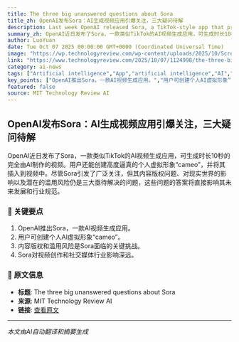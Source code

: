 ```yaml
---
title: The three big unanswered questions about Sora
title_zh: OpenAI发布Sora：AI生成视频应用引爆关注，三大疑问待解
description: Last week OpenAI released Sora, a TikTok-style app that presents an endless feed of exclusively AI-generated videos, each up to 10 seconds long. The app allows you to create a “cameo” of yourself—a hy
summary_zh: OpenAI近日发布了Sora，一款类似TikTok的AI视频生成应用，可生成时长10秒的完全由AI制作的视频。用户还能创建高度逼真的个人虚拟形象“cameo”，并将其插入到视频中。尽管Sora引发了广泛关注，但其内容版权问题、对现实世界的影响以及潜在的滥用风险仍是三大亟待解决的问题，这些问题的答案将直接影响其未来发展和行业规范。
author: LuoYuan
date: Tue Oct 07 2025 00:00:00 GMT+0000 (Coordinated Universal Time)
image: "https://wp.technologyreview.com/wp-content/uploads/2025/10/Screenshot-2025-10-05-171852.png?resize=1200,600"
link: "https://www.technologyreview.com/2025/10/07/1124998/the-three-big-unanswered-questions-about-sora/"
category: ai-news
tags: ["Artificial intelligence","App","artificial intelligence","AI","人工智能","行业动态"]
key_points: ["OpenAI推出Sora，一款AI视频生成应用。","用户可创建个人AI虚拟形象“cameo”。","内容版权和滥用风险是Sora面临的关键挑战。","Sora对视频创作和社交媒体行业影响深远。"]
featured: false
source: MIT Technology Review AI
---
```


## OpenAI发布Sora：AI生成视频应用引爆关注，三大疑问待解

OpenAI近日发布了Sora，一款类似TikTok的AI视频生成应用，可生成时长10秒的完全由AI制作的视频。用户还能创建高度逼真的个人虚拟形象“cameo”，并将其插入到视频中。尽管Sora引发了广泛关注，但其内容版权问题、对现实世界的影响以及潜在的滥用风险仍是三大亟待解决的问题，这些问题的答案将直接影响其未来发展和行业规范。

### 🔑 关键要点
1. OpenAI推出Sora，一款AI视频生成应用。
2. 用户可创建个人AI虚拟形象“cameo”。
3. 内容版权和滥用风险是Sora面临的关键挑战。
4. Sora对视频创作和社交媒体行业影响深远。


### 📰 原文信息
- **标题**: The three big unanswered questions about Sora
- **来源**: MIT Technology Review AI
- **链接**: [查看原文](https://www.technologyreview.com/2025/10/07/1124998/the-three-big-unanswered-questions-about-sora/)

---
*本文由AI自动翻译和摘要生成*
